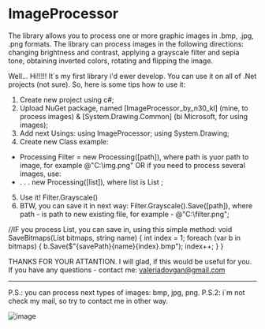 # ImageProcessor
The library allows you to process one or more graphic images in .bmp, .jpg, .png formats. The library can process images in the following directions: changing brightness and contrast, applying a grayscale filter and sepia tone, obtaining inverted colors, rotating and flipping the image.

Well... Hi!!!!!
It`s my first library i'd ewer develop.
You can use it on all of .Net projects (not sure).
So, here is some tips how to use it:

1) Create new project using c#;
2) Upload NuGet package, named [ImageProcessor_by_n30_kl] (mine, to process images) & [System.Drawing.Common] (bi Microsoft, for using images);
3) Add next Usings:
  using ImageProcessor;
  using System.Drawing;
4) Create new Class example: 
  - Processing Filter = new Processing([path]), where path is yuor path to image, for example @"C:\img.png" 
  OR if you need to process several images, use: 
  - . . . new Processing([list]), where list is List <Bitmap>;
5) Use it!
  Filter.Grayscale()
6) BTW, you can save it in next way:  Filter.Grayscale().Save([path]), where path - is path to new existing file, for example - @"C:\filter.png";

//IF you process List, you can save in, using this simple method: 
void SaveBitmaps(List<Bitmap> bitmaps, string name) {
    int index = 1;
    foreach (var b in bitmaps)     {
        b.Save($"{savePath}{name}{index}.bmp");
        index++;     } }
  
THANKS FOR YOUR ATTANTION. I will glad, if this would be useful for you.
  If you have any questions - contact me: valeriadovgan@gmail.com
 
------------------------
P.S.: you can process next types of images: bmp, jpg, png.
P.S.2: i`m not check my mail, so try to contact me in other way.
  
  
  ![image](https://github.com/n30kl/ImageProcessor/assets/60884465/0d12a2cd-f324-407b-bd6f-ab0e930e3554)

